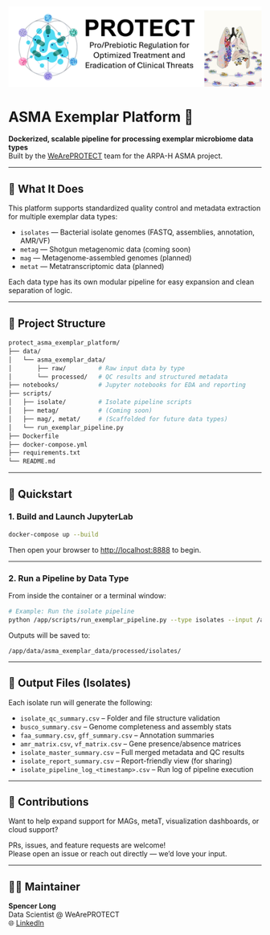 <p align="center">
  <img src="./ProtectBanner_whitebg.png" alt="Protect Banner"/>
</p>

# ASMA Exemplar Platform 🚀  
**Dockerized, scalable pipeline for processing exemplar microbiome data types**  
Built by the [WeArePROTECT](https://github.com/WeArePROTECT) team for the ARPA-H ASMA project.

---

## 🧬 What It Does

This platform supports standardized quality control and metadata extraction for multiple exemplar data types:
- `isolates` — Bacterial isolate genomes (FASTQ, assemblies, annotation, AMR/VF)
- `metag` — Shotgun metagenomic data (coming soon)
- `mag` — Metagenome-assembled genomes (planned)
- `metat` — Metatranscriptomic data (planned)

Each data type has its own modular pipeline for easy expansion and clean separation of logic.

---

## 📂 Project Structure

```bash
protect_asma_exemplar_platform/
├── data/
│   └── asma_exemplar_data/
│       ├── raw/         # Raw input data by type
│       └── processed/   # QC results and structured metadata
├── notebooks/           # Jupyter notebooks for EDA and reporting
├── scripts/
│   ├── isolate/         # Isolate pipeline scripts
│   ├── metag/           # (Coming soon)
│   ├── mag/, metat/     # (Scaffolded for future data types)
│   └── run_exemplar_pipeline.py
├── Dockerfile
├── docker-compose.yml
├── requirements.txt
└── README.md
```

---

## 🐳 Quickstart

### 1. Build and Launch JupyterLab

```bash
docker-compose up --build
```

Then open your browser to [http://localhost:8888](http://localhost:8888) to begin.

---

### 2. Run a Pipeline by Data Type

From inside the container or a terminal window:

```bash
# Example: Run the isolate pipeline
python /app/scripts/run_exemplar_pipeline.py --type isolates --input /app/data/asma_exemplar_data/raw/isolates
```

Outputs will be saved to:

```
/app/data/asma_exemplar_data/processed/isolates/
```

---

## 📄 Output Files (Isolates)

Each isolate run will generate the following:

- `isolate_qc_summary.csv` – Folder and file structure validation
- `busco_summary.csv` – Genome completeness and assembly stats
- `faa_summary.csv`, `gff_summary.csv` – Annotation summaries
- `amr_matrix.csv`, `vf_matrix.csv` – Gene presence/absence matrices
- `isolate_master_summary.csv` – Full merged metadata and QC results
- `isolate_report_summary.csv` – Report-friendly view (for sharing)
- `isolate_pipeline_log_<timestamp>.csv` – Run log of pipeline execution

---

## 🙌 Contributions

Want to help expand support for MAGs, metaT, visualization dashboards, or cloud support?

PRs, issues, and feature requests are welcome!  
Please open an issue or reach out directly — we’d love your input.

---

## 👨‍🔬 Maintainer

**Spencer Long**  
Data Scientist @ WeArePROTECT  
🌐 [LinkedIn](https://www.linkedin.com/in/spencer42long)
